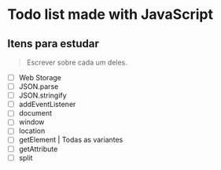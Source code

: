 # Todo list made with JavaScript

## Itens para estudar
>Escrever sobre cada um deles.

- [ ] Web Storage
- [ ] JSON.parse
- [ ] JSON.stringify
- [ ] addEventListener
- [ ] document
- [ ] window
- [ ] location
- [ ] getElement | Todas as variantes
- [ ] getAttribute
- [ ] split

